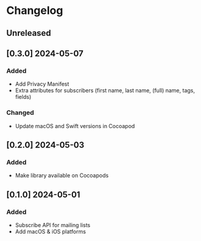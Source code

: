 # Changelog

## Unreleased


## [0.3.0] 2024-05-07
### Added
- Add Privacy Manifest
- Extra attributes for subscribers (first name, last name, (full) name, tags, fields)

### Changed
- Update macOS and Swift versions in Cocoapod


## [0.2.0] 2024-05-03
### Added
- Make library available on Cocoapods


## [0.1.0] 2024-05-01
### Added
- Subscribe API for mailing lists
- Add macOS & iOS platforms
